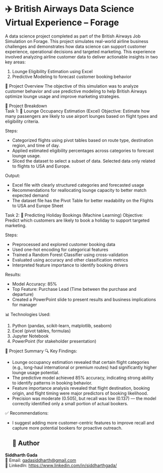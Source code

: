 # ✈️ British Airways Data Science Virtual Experience – Forage
A data science project completed as part of the British Airways Job Simulation on Forage. This project simulates real-world airline business challenges and demonstrates how data science can support customer experience, operational decisions and targeted marketing. This experience involved analyzing airline customer data to deliver actionable insights in two key areas:
1. Lounge Eligibility Estimation using Excel
2. Predictive Modeling to forecast customer booking behavior

📌 Project Overview
The objective of this simulation was to analyze customer behavior and use predictive modeling to help British Airways optimize lounge usage and improve marketing strategies.

📂 Project Breakdown <br>
Task 1: 🧾 Lounge Occupancy Estimation (Excel)
Objective: Estimate how many passengers are likely to use airport lounges based on flight types and eligibility criteria.

Steps:
  - Categorized flights using pivot tables based on route type, destination region, and time of day.
  - Applied estimated eligibility percentages across categories to forecast lounge usage.
  - Sliced the dataset to select a subset of data. Selected data only related to flights to USA and Europe.

Output:
  - Excel file with clearly structured categories and forecasted usage
  - Recommendations for reallocating lounge capacity to better match expected demand
  - The dataset file has the Pivot Table for better readability on the Flights to USA and Europe Sheet

Task 2: 🤖 Predicting Holiday Bookings (Machine Learning)
Objective: Predict which customers are likely to book a holiday to support targeted marketing.

Steps:
  - Preprocessed and explored customer booking data
  - Used one-hot encoding for categorical features
  - Trained a Random Forest Classifier using cross-validation
  - Evaluated using accuracy and other classification metrics
  - Interpreted feature importance to identify booking drivers

Results:
  - Model Accuracy: 85%
  - Top Feature: Purchase Lead (Time between the purchase and departure)
  - Created a PowerPoint slide to present results and business implications for manager

  📊 Technologies Used:
1. Python (pandas, scikit-learn, matplotlib, seaborn)
2. Excel (pivot tables, formulas)
3. Jupyter Notebook
4. PowerPoint (for stakeholder presentation)

📌 Project Summary
🔍 Key Findings:
  - Lounge occupancy estimation revealed that certain flight categories (e.g., long-haul international or premium routes) had significantly higher lounge usage potential.<br>
  - The predictive model achieved 85% accuracy, indicating strong ability to identify patterns in booking behavior.<br>
  - Feature importance analysis revealed that flight destination, booking origin, and flight timing were major predictors of booking likelihood.<br>
  - Precision was moderate (0.505), but recall was low (0.137) — the model correctly identified only a small portion of actual bookers.<br>

✅ Recommendations:
  - I suggest adding more customer-centric features to improve recall and capture more potential bookers for proactive outreach.<br>

    ## 👤 Author

**Siddharth Gada**  
📧 Email: gadasiddharth@gmail.com <br>
🔗 LinkedIn: https://www.linkedin.com/in/siddharthgada/
